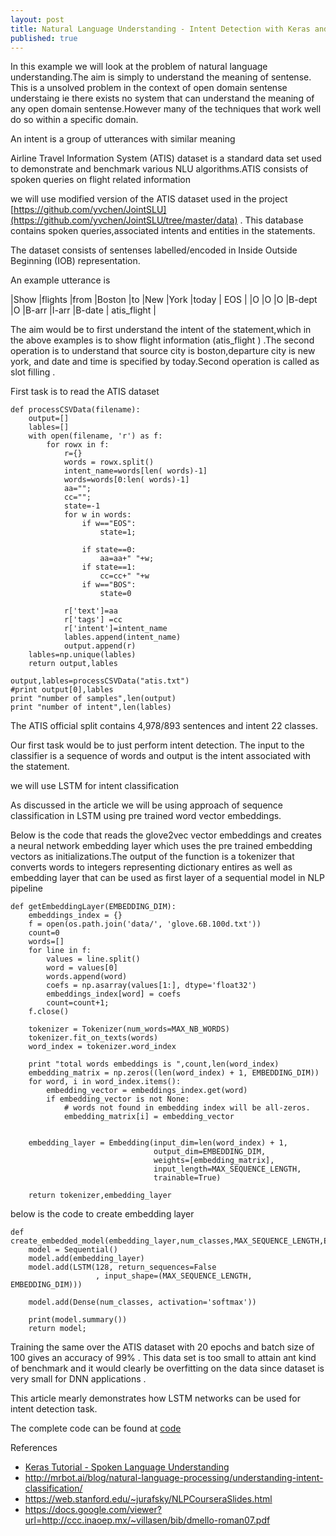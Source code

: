 ```yaml
---
layout: post
title: Natural Language Understanding - Intent Detection with Keras and LSTM
published: true
---
```



In this example we will look at the problem of natural language understanding.The aim is simply to understand the meaning of sentense. This is a unsolved problem in the context of open domain sentense understaing ie there exists no system that can understand the meaning of any open domain sentense.However many of the techniques that work well do so within a specific domain.

An intent is a group of utterances with similar meaning

Airline Travel Information System (ATIS) dataset is a standard data set used to demonstrate
and benchmark various NLU algorithms.ATIS consists of spoken queries on flight related information

we will use modified version of the ATIS dataset used in the project [https://github.com/yvchen/JointSLU](https://github.com/yvchen/JointSLU/tree/master/data) . This database contains spoken queries,associated intents and entities in the statements.

The dataset consists of sentenses labelled/encoded in Inside Outside Beginning (IOB) representation.

An example utterance is 


|Show |flights	|from	|Boston	|to	|New |York |today | EOS |
|O |O |O	|B-dept	|O	|B-arr	|I-arr	|B-date | atis_flight |


The aim would be to first understand the intent of the statement,which in the above examples is to show flight information (atis_flight ) .The second operation is to understand that source city is boston,departure city is new york, and date and time is specified by today.Second operation is called as slot filling . 

First task is to read the ATIS dataset

```
def processCSVData(filename):
    output=[]
    lables=[]
    with open(filename, 'r') as f:
        for rowx in f:
            r={}
            words = rowx.split()
            intent_name=words[len( words)-1]
            words=words[0:len( words)-1]
            aa="";
            cc="";
            state=-1
            for w in words:
                if w=="EOS":
                    state=1;

                if state==0:
                    aa=aa+" "+w;
                if state==1:
                    cc=cc+" "+w
                if w=="BOS":
                    state=0

            r['text']=aa
            r['tags'] =cc
            r['intent']=intent_name
            lables.append(intent_name)
            output.append(r)
    lables=np.unique(lables)
    return output,lables

output,lables=processCSVData("atis.txt")
#print output[0],lables
print "number of samples",len(output)
print "number of intent",len(lables)

```        


The ATIS official split contains 4,978/893 sentences and intent 22 classes.

Our first task would be to just perform intent detection. The input to the classifier is a sequence
of words and output is the intent associated with the statement.

we will use LSTM for intent classification

As discussed in the article we will be using approach of sequence classification in LSTM using pre trained word vector embeddings.

Below is the code that reads the glove2vec vector embeddings and creates a neural network embedding layer
which uses the pre trained embedding vectors as initializations.The output of the function is a tokenizer that converts words to integers representing dictionary entires as well as embedding layer that can be used as first layer of a sequential model in NLP pipeline

```
def getEmbeddingLayer(EMBEDDING_DIM):
    embeddings_index = {}
    f = open(os.path.join('data/', 'glove.6B.100d.txt'))
    count=0
    words=[]
    for line in f:
        values = line.split()
        word = values[0]
        words.append(word)
        coefs = np.asarray(values[1:], dtype='float32')
        embeddings_index[word] = coefs
        count=count+1;
    f.close()

    tokenizer = Tokenizer(num_words=MAX_NB_WORDS)
    tokenizer.fit_on_texts(words)
    word_index = tokenizer.word_index

    print "total words embeddings is ",count,len(word_index)
    embedding_matrix = np.zeros((len(word_index) + 1, EMBEDDING_DIM))
    for word, i in word_index.items():
        embedding_vector = embeddings_index.get(word)
        if embedding_vector is not None:
            # words not found in embedding index will be all-zeros.
            embedding_matrix[i] = embedding_vector


    embedding_layer = Embedding(input_dim=len(word_index) + 1,
                                output_dim=EMBEDDING_DIM,
                                weights=[embedding_matrix],
                                input_length=MAX_SEQUENCE_LENGTH,
                                trainable=True)

    return tokenizer,embedding_layer
```


below is the code to create embedding layer


```
def create_embedded_model(embedding_layer,num_classes,MAX_SEQUENCE_LENGTH,EMBEDDING_DIM):
    model = Sequential()
    model.add(embedding_layer)
    model.add(LSTM(128, return_sequences=False
                   , input_shape=(MAX_SEQUENCE_LENGTH, EMBEDDING_DIM)))

    model.add(Dense(num_classes, activation='softmax'))

    print(model.summary())
    return model;

```


Training the same over the ATIS dataset with 20 epochs and batch size of 100 gives an accuracy of 99% .
This data set is too small to attain ant kind of benchmark and it would clearly be overfitting on the data
since dataset is very small for DNN applications .

This article mearly demonstrates how LSTM networks can be used for intent detection task.

The complete code can be found at [code](https://gist.github.com/pi19404/4a054e0ef1f0dc2fbd3661fb8be00d37)



References

- [Keras Tutorial - Spoken Language Understanding](https://chsasank.github.io/spoken-language-understanding.html)
- http://mrbot.ai/blog/natural-language-processing/understanding-intent-classification/
- https://web.stanford.edu/~jurafsky/NLPCourseraSlides.html
- https://docs.google.com/viewer?url=http://ccc.inaoep.mx/~villasen/bib/dmello-roman07.pdf